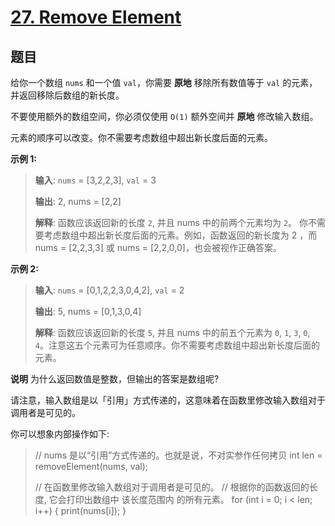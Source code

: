# [27. Remove Element](https://leetcode.com/problems/remove-element/)

## 题目
给你一个数组 `nums` 和一个值 `val`，你需要 **原地** 移除所有数值等于 `val` 的元素，并返回移除后数组的新长度。

不要使用额外的数组空间，你必须仅使用 `O(1)` 额外空间并 **原地** 修改输入数组。

元素的顺序可以改变。你不需要考虑数组中超出新长度后面的元素。

**示例 1:**
> **输入**: `nums` = [3,2,2,3], `val` = 3
> 
> **输出**: 2, nums = [2,2]
> 
> **解释**: 函数应该返回新的长度 `2`, 并且 nums 中的前两个元素均为 `2`。
> 你不需要考虑数组中超出新长度后面的元素。例如，函数返回的新长度为 2 ，而 nums = [2,2,3,3] 或 nums = [2,2,0,0]，也会被视作正确答案。

**示例 2:**
> **输入**: `nums` = [0,1,2,2,3,0,4,2], `val` = 2
>
> **输出**: 5, nums = [0,1,3,0,4]
>
> **解释**: 函数应该返回新的长度 `5`, 并且 nums 中的前五个元素为 `0`, `1`, `3`, `0`, `4`。注意这五个元素可为任意顺序。你不需要考虑数组中超出新长度后面的元素。


**说明**
为什么返回数值是整数，但输出的答案是数组呢?

请注意，输入数组是以「引用」方式传递的，这意味着在函数里修改输入数组对于调用者是可见的。

你可以想象内部操作如下:
> // nums 是以“引用”方式传递的。也就是说，不对实参作任何拷贝
> int len = removeElement(nums, val);
>
> // 在函数里修改输入数组对于调用者是可见的。
> // 根据你的函数返回的长度, 它会打印出数组中 该长度范围内 的所有元素。
> for (int i = 0; i < len; i++) {
>     print(nums[i]);
> }
